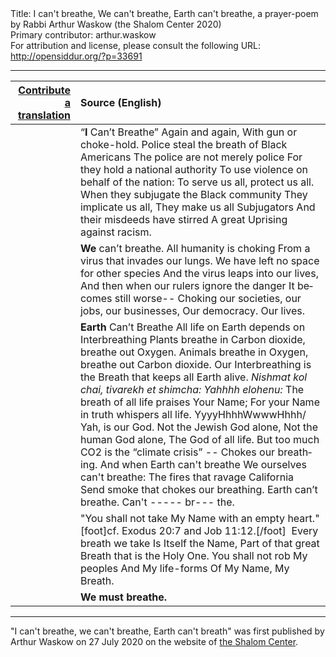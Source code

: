 <html>
<head></head>
<body>
Title: I can't breathe, We can't breathe, Earth can't breathe, a prayer-poem by Rabbi Arthur Waskow (the Shalom Center 2020)<br />
Primary contributor: arthur.waskow<br />
For attribution and license, please consult the following URL: <a href="http://opensiddur.org/?p=33691">http://opensiddur.org/?p=33691</a>
<p />
<hr />

<table style="margin-left: auto;margin-right: auto;" class="draggable">
<thead><tr><th id="x" style="text-align: right;"><a href="/contributing/upload/">Contribute a translation</a></th><th style="text-align: left;">Source (English)</th></tr></thead>
<tbody>
<tr><td style="vertical-align:top;">
<div class="liturgy" lang="he">

</span></div></td>
 
<td style="vertical-align:top;">
<div class="english" lang="en">
“<strong>I</strong> Can’t Breathe”
Again and again,
With gun or choke-hold.
Police steal the breath of Black Americans
The police are not merely police
For they hold a national authority
To use violence on behalf of the nation:
To serve us all, protect us all.
When they subjugate the Black community
They implicate us all,
They make us all Subjugators
And their misdeeds have stirred
A great Uprising against racism.
</div></td></tr>


<tr><td style="vertical-align:top;">
<div class="liturgy" lang="he">

</span></div></td>
 
<td style="vertical-align:top;">
<div class="english" lang="en">
<strong>We</strong> can’t breathe.
All humanity is choking
From a virus that invades our lungs.
We have left no space for other species
And the virus leaps into our lives,
And then when our rulers ignore the danger
It becomes still worse--  
Choking our societies, our jobs, our businesses,
Our democracy. Our lives. 
</div></td></tr>


<tr><td style="vertical-align:top;">
<div class="liturgy" lang="he">

</span></div></td>
 
<td style="vertical-align:top;">
<div class="english" lang="en">
<strong>Earth</strong> Can’t Breathe
All life on Earth depends on Interbreathing
Plants breathe in Carbon dioxide, breathe out Oxygen.
Animals breathe in Oxygen, breathe out Carbon dioxide.
Our Interbreathing is the Breath that keeps all Earth alive.
<em>Nishmat kol chai, tivarekh et shimcha: Yahhhh elohenu:</em>
The breath of all life praises Your Name;
For your Name in truth whispers all life.
YyyyHhhhWwwwHhhh/ Yah, is our God.
Not the Jewish God alone,
Not the human God alone,
The God of all life.
But too much CO2 is the “climate crisis” -- 
Chokes our breathing.
And when Earth can't breathe
We ourselves can't breathe:
The fires that ravage California
Send smoke that chokes our breathing.
Earth can’t breathe.
Can't   -----  br--- the.
</div></td></tr>


<tr><td style="vertical-align:top;">
<div class="liturgy" lang="he">

</span></div></td>
 
<td style="vertical-align:top;">
<div class="english" lang="en">
"You shall not take My Name with an empty heart."[foot]cf. Exodus 20:7 and Job 11:12.[/foot]&nbsp;
Every breath we take
Is Itself the Name,
Part of that great Breath that is the Holy One.
You shall not rob My peoples
And My life-forms
Of My Name, My Breath.
</div></td></tr>


<tr><td style="vertical-align:top;">
<div class="liturgy" lang="he">

</span></div></td>
 
<td style="vertical-align:top;">
<div class="english" lang="en">
<strong>We must breathe.</strong>
</div></td></tr>
</tbody></table>

<hr />

"I can't breathe, we can't breathe, Earth can't breath" was first published by Arthur Waskow on 27 July 2020 on the website of <a href="https://theshalomcenter.org/content/i-cant-breathe-we-cant-breathe-earth-cant-breathe">the Shalom Center</a>.

&nbsp;
</body>
</html>